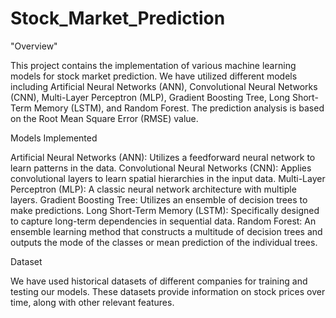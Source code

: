 # Stock_Market_Prediction
"Overview"

This project contains the implementation of various machine learning models for stock market prediction. We have utilized different models including Artificial Neural Networks (ANN), Convolutional Neural Networks (CNN), Multi-Layer Perceptron (MLP), Gradient Boosting Tree, Long Short-Term Memory (LSTM), and Random Forest. The prediction analysis is based on the Root Mean Square Error (RMSE) value.

Models Implemented

Artificial Neural Networks (ANN): Utilizes a feedforward neural network to learn patterns in the data.
Convolutional Neural Networks (CNN): Applies convolutional layers to learn spatial hierarchies in the input data.
Multi-Layer Perceptron (MLP): A classic neural network architecture with multiple layers.
Gradient Boosting Tree: Utilizes an ensemble of decision trees to make predictions.
Long Short-Term Memory (LSTM): Specifically designed to capture long-term dependencies in sequential data.
Random Forest: An ensemble learning method that constructs a multitude of decision trees and outputs the mode of the classes or mean prediction of the individual trees.

Dataset

We have used historical datasets of different companies for training and testing our models. These datasets provide information on stock prices over time, along with other relevant features.
